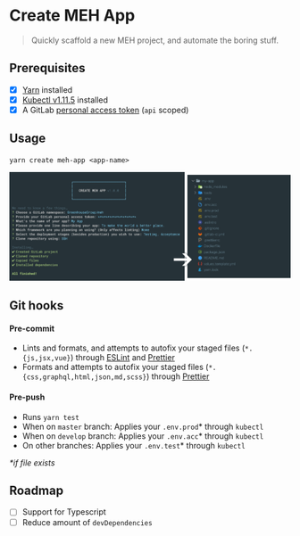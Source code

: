 # Create MEH App

> Quickly scaffold a new MEH project, and automate the boring stuff.

## Prerequisites

- [x] [Yarn](https://yarnpkg.com/) installed
- [x] [Kubectl v1.11.5](https://storage.googleapis.com/kubernetes-release/release/v1.11.5/bin/darwin/amd64/kubectl) installed
- [x] A GitLab [personal access token](https://gitlab.com/profile/personal_access_tokens) (`api` scoped)

## Usage

```shell
yarn create meh-app <app-name>
```

![Screenshot](docs/screenshot.png)

## Git hooks

#### Pre-commit

- Lints and formats, and attempts to autofix your staged files (`*.{js,jsx,vue}`) through [ESLint](https://eslint.org/) and [Prettier](https://prettier.io/)
- Formats and attempts to autofix your staged files (`*.{css,graphql,html,json,md,scss}`) through [Prettier](https://prettier.io/)

#### Pre-push

- Runs `yarn test`
- When on `master` branch: Applies your `.env.prod`\* through `kubectl`
- When on `develop` branch: Applies your `.env.acc`\* through `kubectl`
- On other branches: Applies your `.env.test`\* through `kubectl`

_\*if file exists_

## Roadmap

- [ ] Support for Typescript
- [ ] Reduce amount of `devDependencies`
